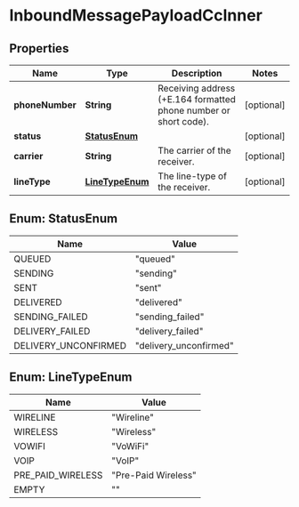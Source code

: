 

# InboundMessagePayloadCcInner


## Properties

| Name | Type | Description | Notes |
|------------ | ------------- | ------------- | -------------|
|**phoneNumber** | **String** | Receiving address (+E.164 formatted phone number or short code). |  [optional] |
|**status** | [**StatusEnum**](#StatusEnum) |  |  [optional] |
|**carrier** | **String** | The carrier of the receiver. |  [optional] |
|**lineType** | [**LineTypeEnum**](#LineTypeEnum) | The line-type of the receiver. |  [optional] |



## Enum: StatusEnum

| Name | Value |
|---- | -----|
| QUEUED | &quot;queued&quot; |
| SENDING | &quot;sending&quot; |
| SENT | &quot;sent&quot; |
| DELIVERED | &quot;delivered&quot; |
| SENDING_FAILED | &quot;sending_failed&quot; |
| DELIVERY_FAILED | &quot;delivery_failed&quot; |
| DELIVERY_UNCONFIRMED | &quot;delivery_unconfirmed&quot; |



## Enum: LineTypeEnum

| Name | Value |
|---- | -----|
| WIRELINE | &quot;Wireline&quot; |
| WIRELESS | &quot;Wireless&quot; |
| VOWIFI | &quot;VoWiFi&quot; |
| VOIP | &quot;VoIP&quot; |
| PRE_PAID_WIRELESS | &quot;Pre-Paid Wireless&quot; |
| EMPTY | &quot;&quot; |



